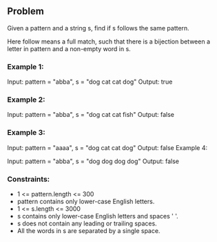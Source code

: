 ## Problem

Given a pattern and a string s, find if s follows the same pattern.

Here follow means a full match, such that there is a bijection between a letter in pattern and a non-empty word in s.

 

### Example 1:

Input: pattern = "abba", s = "dog cat cat dog"
Output: true
### Example 2:

Input: pattern = "abba", s = "dog cat cat fish"
Output: false
### Example 3:

Input: pattern = "aaaa", s = "dog cat cat dog"
Output: false
Example 4:

Input: pattern = "abba", s = "dog dog dog dog"
Output: false
 

### Constraints:

+ 1 <= pattern.length <= 300
+ pattern contains only lower-case English letters.
+ 1 <= s.length <= 3000
+ s contains only lower-case English letters and spaces ' '.
+ s does not contain any leading or trailing spaces.
+ All the words in s are separated by a single space.